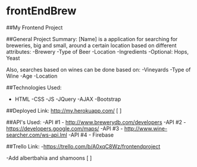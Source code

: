 # frontEndBrew

##My Frontend Project

##General Project Summary:
[Name] is a application for searching for breweries, big and small, around a certain location based on different attributes:
-Brewery
-Type of Beer
-Location
-Ingredients
-Optional: Hops, Yeast

Also, searches based on wines can be done based on:
-Vineyards
-Type of Wine
-Age
-Location

##Technologies Used:
- HTML
-CSS
-JS
-JQuery
-AJAX
-Bootstrap

##Deployed Link:
http://my.herokuapp.com/ [ ]

##API's Used:
-API #1 - http://www.brewerydb.com/developers
-API #2 - https://developers.google.com/maps/
-API #3 - http://www.wine-searcher.com/ws-api.lml
-API #4 - Firebase

##Trello Link:
-https://trello.com/b/A0xqC8Wz/frontendproject

-Add albertbahia and shamoons [ ]
